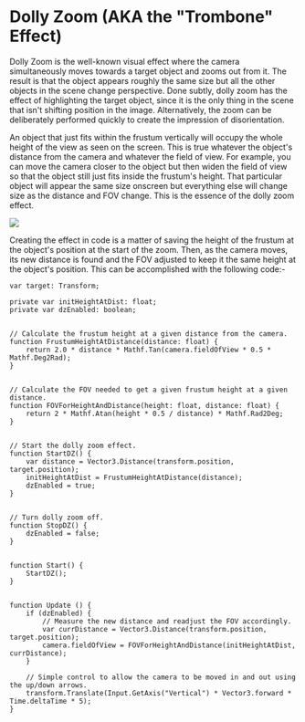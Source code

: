 Dolly Zoom (AKA the "Trombone" Effect)
======================================


Dolly Zoom is the well-known visual effect where the camera simultaneously moves towards a target object and zooms out from it. The result is that the object appears roughly the same size but all the other objects in the scene change perspective. Done subtly, dolly zoom has the effect of highlighting the target object, since it is the only thing in the scene that isn't shifting position in the image. Alternatively, the zoom can be deliberately performed quickly to create the impression of disorientation.

An object that just fits within the frustum vertically will occupy the whole height of the view as seen on the screen. This is true whatever the object's distance from the camera and whatever the field of view. For example, you can move the camera closer to the object but then widen the field of view so that the object still just fits inside the frustum's height. That particular object will appear the same size onscreen but everything else will change size as the distance and FOV change. This is the essence of the dolly zoom effect.


![](http://docwiki.hq.unity3d.com/uploads/Main/EqualFrustumHeight.png)  

Creating the effect in code is a matter of saving the height of the frustum at the object's position at the start of the zoom. Then, as the camera moves, its new distance is found and the FOV adjusted to keep it the same height at the object's position. This can be accomplished with the following code:-

````
var target: Transform;

private var initHeightAtDist: float;
private var dzEnabled: boolean;


// Calculate the frustum height at a given distance from the camera.
function FrustumHeightAtDistance(distance: float) {
	return 2.0 * distance * Mathf.Tan(camera.fieldOfView * 0.5 * Mathf.Deg2Rad);
}


// Calculate the FOV needed to get a given frustum height at a given distance.
function FOVForHeightAndDistance(height: float, distance: float) {
	return 2 * Mathf.Atan(height * 0.5 / distance) * Mathf.Rad2Deg;
}


// Start the dolly zoom effect.
function StartDZ() {
	var distance = Vector3.Distance(transform.position, target.position);
	initHeightAtDist = FrustumHeightAtDistance(distance);
	dzEnabled = true;
}


// Turn dolly zoom off.
function StopDZ() {
	dzEnabled = false;
}


function Start() {
	StartDZ();
}


function Update () {
	if (dzEnabled) {
		// Measure the new distance and readjust the FOV accordingly.
		var currDistance = Vector3.Distance(transform.position, target.position);
		camera.fieldOfView = FOVForHeightAndDistance(initHeightAtDist, currDistance);
	}
	
	// Simple control to allow the camera to be moved in and out using the up/down arrows.
	transform.Translate(Input.GetAxis("Vertical") * Vector3.forward * Time.deltaTime * 5);
}
````
